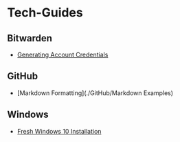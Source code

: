 # Tech-Guides

## Bitwarden

- [Generating Account Credentials](./Bitwarden/Generating%20Account%20Credentials.md)

## GitHub

- [Markdown Formatting](./GitHub/Markdown Examples)

## Windows

- [Fresh Windows 10 Installation](./Windows/Fresh%20Windows%2010%20Install.md)